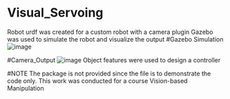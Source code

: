 # Visual_Servoing
Robot urdf was created for a custom robot with a camera plugin
Gazebo was used to simulate the robot and visualize the output
#Gazebo Simulation
![image](https://user-images.githubusercontent.com/35029771/153646390-dc14a951-ca4a-4196-8417-dfdea353131c.png)

#Camera_Output
![image](https://user-images.githubusercontent.com/35029771/153646601-2967a395-9cc9-4877-99d9-5fddc2292963.png)
Object features were used to design a controller

#NOTE
The package is not provided since the file is to demonstrate the code only. This work was conducted for a course Vision-based Manipulation
